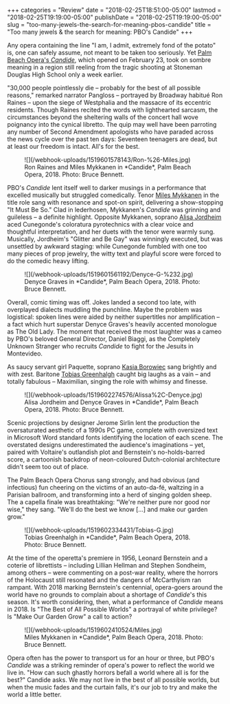 +++
categories = "Review"
date = "2018-02-25T18:51:00-05:00"
lastmod = "2018-02-25T19:19:00-05:00"
publishDate = "2018-02-25T19:19:00-05:00"
slug = "too-many-jewels-the-search-for-meaning-pbos-candide"
title = "Too many jewels &amp; the search for meaning: PBO&#039;s Candide"
+++

Any opera containing the line "I am, I admit, extremely fond of the potato" is, one can safely assume, not meant to be taken too seriously. Yet [Palm Beach Opera's *Candide*](https://pbopera.org/event/candide/), which opened on February 23, took on sombre meaning in a region still reeling from the tragic shooting at Stoneman Douglas High School only a week earlier.

"30,000 people pointlessly die – probably for the best of all possible reasons," remarked narrator Pangloss – portrayed by Broadway habitué Ron Raines – upon the siege of Westphalia and the massacre of its eccentric residents. Though Raines recited the words with lighthearted sarcasm, the circumstances beyond the sheltering walls of the concert hall wove poignancy into the cynical libretto. The quip may well have been parroting any number of Second Amendment apologists who have paraded across the news cycle over the past ten days: Seventeen teenagers are dead, but at least our freedom is intact. All's for the best.

<figure data-type="image">
![](/webhook-uploads/1519601578143/Ron-%26-Miles.jpg)
<figcaption>Ron Raines and Miles Mykkanen in *Candide*, Palm Beach Opera, 2018. Photo: Bruce Bennett.</figcaption>
</figure>

PBO's *Candide* lent itself well to darker musings in a performance that excelled musically but struggled comedically. Tenor [Miles Mykkanen](/scene/people/miles-mykkanen/) in the title role sang with resonance and spot-on spirit, delivering a show-stopping "It Must Be So." Clad in lederhosen, Mykkanen's *Candide* was grinning and guileless – a definite highlight. Opposite Mykkanen, soprano [Alisa Jordheim](/scene/people/alisa-jordheim/) aced Cunegonde's coloratura pyrotechnics with a clear voice and thoughtful interpretation, and her duets with the tenor were warmly sung. Musically, Jordheim's "Glitter and Be Gay" was winningly executed, but was unsettled by awkward staging: while Cunegonde fumbled with one too many pieces of prop jewelry, the witty text and playful score were forced to do the comedic heavy lifting.

<figure data-type="image">
![](/webhook-uploads/1519601561192/Denyce-G-%232.jpg)
<figcaption>Denyce Graves in *Candide*, Palm Beach Opera, 2018. Photo: Bruce Bennett.</figcaption>
</figure>

Overall, comic timing was off. Jokes landed a second too late, with overplayed dialects muddling the punchline. Maybe the problem was logistical: spoken lines were aided by neither supertitles nor amplification – a fact which hurt superstar Denyce Graves's heavily accented monologue as The Old Lady. The moment that received the most laughter was a cameo by PBO's beloved General Director, Daniel Biaggi, as the Completely Unknown Stranger who recruits *Candide* to fight for the Jesuits in Montevideo.

As saucy servant girl Paquette, soprano [Kasia Borowiec](/scene/people/kasia-borowiec/) sang brightly and with zest. Baritone [Tobias Greenhalgh](/scene/people/tobias-greenhalgh/) caught big laughs as a vain – and totally fabulous – Maximilian, singing the role with whimsy and finesse.

<figure data-type="image">
![](/webhook-uploads/1519602274576/Alissa%2C-Denyce.jpg)
<figcaption>Alisa Jordheim and Denyce Graves in *Candide*, Palm Beach Opera, 2018. Photo: Bruce Bennett.</figcaption>
</figure>

Scenic projections by designer Jerome Sirlin lent the production the oversaturated aesthetic of a 1990s PC game, complete with oversized text in Microsoft Word standard fonts identifying the location of each scene. The overstated designs underestimated the audience's imaginations – yet, paired with Voltaire's outlandish plot and Bernstein's no-holds-barred score, a cartoonish backdrop of neon-coloured Dutch-colonial architecture didn't seem too out of place.

The Palm Beach Opera Chorus sang strongly, and had obvious (and infectious) fun cheering on the victims of an auto-da-fé, waltzing in a Parisian ballroom, and transforming into a herd of singing golden sheep. The a capella finale was breathtaking: "We're neither pure nor good nor wise," they sang. "We'll do the best we know [...] and make our garden grow."

<figure data-type="image">
![](/webhook-uploads/1519602334431/Tobias-G.jpg)
<figcaption>Tobias Greenhalgh in *Candide*, Palm Beach Opera, 2018. Photo: Bruce Bennett.</figcaption>
</figure>

At the time of the operetta's premiere in 1956, Leonard Bernstein and a coterie of librettists – including Lillian Hellman and Stephen Sondheim, among others – were commenting on a post-war reality, where the horrors of the Holocaust still resonated and the dangers of McCarthyism ran rampant. With 2018 marking Bernstein's centennial, opera-goers around the world have no grounds to complain about a shortage of *Candide*'s this season. It's worth considering, then, what a performance of *Candide* means in 2018. Is "The Best of All Possible Worlds" a portrayal of white privilege? Is "Make Our Garden Grow" a call to action?

<figure data-type="image">
![](/webhook-uploads/1519602410524/Miles.jpg)
<figcaption>Miles Mykkanen in *Candide*, Palm Beach Opera, 2018. Photo: Bruce Bennett.</figcaption>
</figure>

Opera often has the power to transport us for an hour or three, but PBO's *Candide* was a striking reminder of opera's power to reflect the world we live in. "How can such ghastly horrors befall a world where all is for the best?" Candide asks. We may not live in the best of all possible worlds, but when the music fades and the curtain falls, it's our job to try and make the world a little better.

